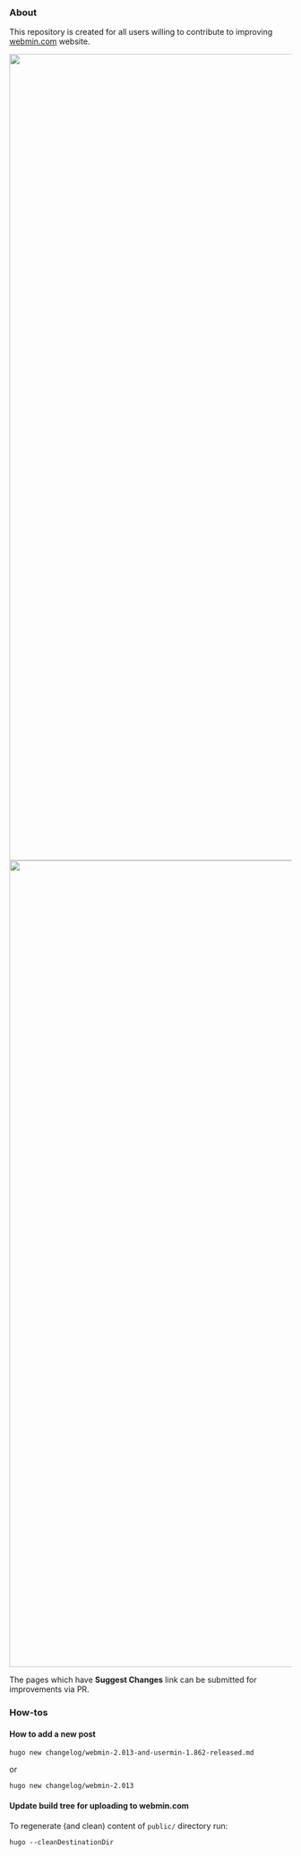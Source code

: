 ### About 
This repository is created for all users willing to contribute to improving [webmin.com](https://webmin.com) website.

<p align="center">
  <a href="https://webmin.com/screenshots/#gh-light-mode-only" target="_blank">
    <img width="1440" alt="webmin.com screenshot" src="https://github.com/webmin/webmin.com/assets/4426533/75418d54-8bda-41c4-9ed5-f4d93e4d04da">
  </a>
  <a href="https://webmin.com/screenshots/#gh-dark-mode-only" target="_blank">
    <img width="1440" alt="webmin.com screenshot" src="https://github.com/webmin/webmin.com/assets/4426533/852088cf-4005-4a04-80ae-7520584d180a">
  </a>
</p>

The pages which have **Suggest Changes** link can be submitted for improvements via PR.


### How-tos

#### How to add a new post

```
hugo new changelog/webmin-2.013-and-usermin-1.862-released.md
```

or

```
hugo new changelog/webmin-2.013
```

#### Update build tree for uploading to webmin.com
To regenerate (and clean) content of `public/` directory run:

```
hugo --cleanDestinationDir
```
